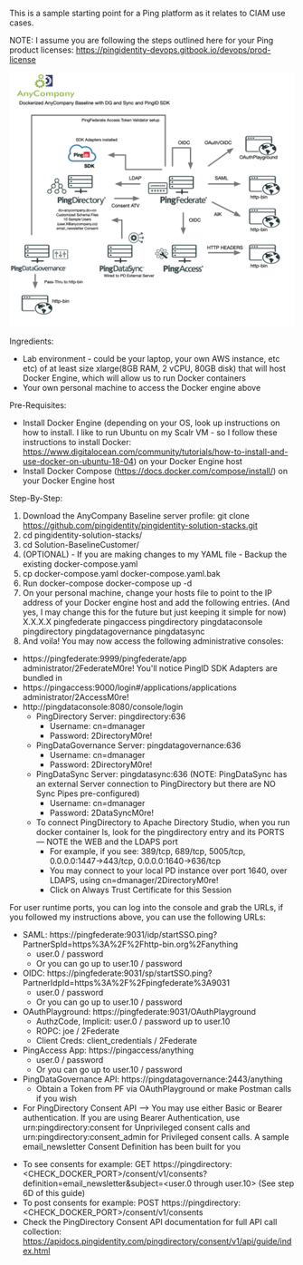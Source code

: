 This is a sample starting point for a Ping platform as it relates to CIAM use cases.

NOTE: I assume you are following the steps outlined here for your Ping product licenses: https://pingidentity-devops.gitbook.io/devops/prod-license

![Solution - CIAM](baseline-ciam.png)


Ingredients:
- Lab environment - could be your laptop, your own AWS instance, etc etc) of at least size xlarge(8GB RAM, 2 vCPU, 80GB disk) that will host Docker Engine, which will allow us to run Docker containers 
- Your own personal machine to access the Docker engine above


Pre-Requisites:

- Install Docker Engine (depending on your OS, look up instructions on how to install. I like to run Ubuntu on my Scalr VM - so I follow these instructions to install Docker: https://www.digitalocean.com/community/tutorials/how-to-install-and-use-docker-on-ubuntu-18-04) on your Docker Engine host
- Install Docker Compose (https://docs.docker.com/compose/install/) on your Docker Engine host


Step-By-Step:

1. Download the AnyCompany Baseline server profile: git clone https://github.com/pingidentity/pingidentity-solution-stacks.git
2. cd pingidentity-solution-stacks/
3. cd Solution-BaselineCustomer/
4. (OPTIONAL) - If you are making changes to my YAML file - Backup the existing docker-compose.yaml
5. cp docker-compose.yaml docker-compose.yaml.bak
6. Run docker-compose docker-compose up -d
7. On your personal machine, change your hosts file to point to the IP address of your Docker engine host and add the following entries. (And yes, I may change this for the future but just keeping it simple for now)
X.X.X.X pingfederate pingaccess pingdirectory pingdataconsole pingdirectory pingdatagovernance pingdatasync
8. And voila! You may now access the following administrative consoles:
- https://pingfederate:9999/pingfederate/app administrator/2FederateM0re!
   You'll notice PingID SDK Adapters are bundled in
- https://pingaccess:9000/login#/applications/applications administrator/2AccessM0re!
- http://pingdataconsole:8080/console/login 
   * PingDirectory Server: pingdirectory:636
       - Username: cn=dmanager
       - Password: 2DirectoryM0re!
   * PingDataGovernance Server: pingdatagovernance:636
       - Username: cn=dmanager
       - Password: 2DirectoryM0re!
   * PingDataSync Server: pingdatasync:636 (NOTE: PingDataSync has an external Server connection to PingDirectory but there are NO Sync Pipes pre-configured)
       - Username: cn=dmanager
       - Password: 2DataSyncM0re!
   * To connect PingDirectory to Apache Directory Studio, when you run docker container ls, look for the pingdirectory entry and its PORTS — NOTE the WEB and the LDAPS port
       - For example, if you see: 
          389/tcp, 689/tcp, 5005/tcp, 0.0.0.0:1447->443/tcp, 0.0.0.0:1640->636/tcp
       - You may connect to your local PD instance over port 1640, over LDAPS, using cn=dmanager/2DirectoryM0re!
       - Click on Always Trust Certificate for this Session


For user runtime ports, you can log into the console and grab the URLs, if you followed my instructions above, you can use the following URLs:
- SAML: https://pingfederate:9031/idp/startSSO.ping?PartnerSpId=https%3A%2F%2Fhttp-bin.org%2Fanything
   * user.0 / password 
   * Or you can go up to user.10 / password
- OIDC: https://pingfederate:9031/sp/startSSO.ping?PartnerIdpId=https%3A%2F%2Fpingfederate%3A9031
   * user.0 / password
   * Or you can go up to user.10 / password
- OAuthPlayground: https://pingfederate:9031/OAuthPlayground
   * AuthzCode, Implicit: user.0 / password up to user.10
   * ROPC: joe / 2Federate
   * Client Creds: client_credentials / 2Federate
- PingAccess App: https://pingaccess/anything
   * user.0 / password
   * Or you can go up to user.10 / password
- PingDataGovernance API: https://pingdatagovernance:2443/anything
   * Obtain a Token from PF via OAuthPlayground or make Postman calls if you wish
- For PingDirectory Consent API --> You may use either Basic or Bearer authentication. If you are using Bearer Authentication, use urn:pingdirectory:consent for Unprivileged consent calls and urn:pingdirectory:consent_admin for Privileged consent calls. A sample email_newsletter Consent Definition has been built for you
* To see consents for example: GET https://pingdirectory:<CHECK_DOCKER_PORT>/consent/v1/consents?definition=email_newsletter&subject=<user.0 through user.10> (See step 6D of this guide)
* To post consents for example: POST https://pingdirectory:<CHECK_DOCKER_PORT>/consent/v1/consents
* Check the PingDirectory Consent API documentation for full API call collection: https://apidocs.pingidentity.com/pingdirectory/consent/v1/api/guide/index.html



